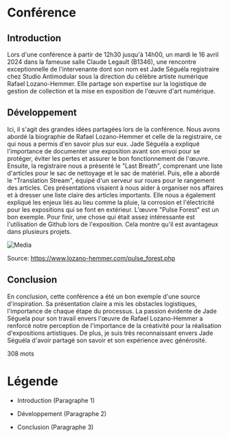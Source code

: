 # Conférence

## Introduction
Lors d'une conférence à partir de 12h30 jusqu'à 14h00, un mardi le 16 avril 2024 dans la fameuse salle Claude Legault (B1346), une rencontre exceptionnelle de l'intervenante dont son nom est Jade Séguéla registraire chez Studio Antimodular sous la direction du célèbre artiste numérique Rafael Lozano-Hemmer. Elle partage son expertise sur la logistique de gestion de collection et la mise en exposition de l'œuvre d'art numérique. 

## Développement
Ici, il s'agit des grandes idées partagées lors de la conférence. Nous avons abordé la biographie de Rafael Lozano-Hemmer et celle de la registraire, ce qui nous a permis d'en savoir plus sur eux. Jade Séguéla a expliqué l'importance de documenter une exposition avant son envoi pour se protéger, éviter les pertes et assurer le bon fonctionnement de l'œuvre. Ensuite, la registraire nous a présenté le "Last Breath", comprenant une liste d'articles pour le sac de nettoyage et le sac de matériel. Puis, elle a abordé le "Translation Stream", équipé d'un serveur sur roues pour le rangement des articles. Ces présentations visaient à nous aider à organiser nos affaires et à dresser une liste claire des articles importants. Elle nous a également expliqué les enjeux liés au lieu comme la pluie, la corrosion et l'électricité pour les expositions qui se font en extérieur. L'œuvre "Pulse Forest" est un bon exemple. Pour finir, une chose qui était assez intéressante est l'utilisation de Github lors de l'exposition. Cela montre qu'il est avantageux dans plusieurs projets. 

![Media](Media/pulse_forest2.jpg) 


Source: https://www.lozano-hemmer.com/pulse_forest.php

## Conclusion
En conclusion, cette conférence a été un bon exemple d'une source d'inspiration. Sa présentation claire a mis les obstacles logistiques, l'importance de chaque étape du processus. La passion évidente de Jade Séguela pour son travail envers l'œuvre de Rafael Lozano-Hemmer a renforcé notre perception de l'importance de la créativité pour la réalisation d'expositions artistiques. De plus, je suis très reconnaissant envers Jade Séguéla d'avoir partagé son savoir et son expérience avec générosité. 

308 mots 

# Légende 

- Introduction (Paragraphe 1)            

- Développement (Paragraphe 2)

- Conclusion (Paragraphe 3)



